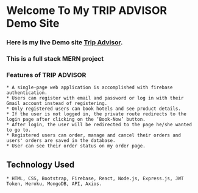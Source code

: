 # Welcome To My TRIP ADVISOR Demo Site

 ### Here is my live Demo site [Trip Advisor](https://trip-advisor-vip.web.app/).
 
### This is a full stack MERN project
### Features of TRIP ADVISOR

    * A single-page web application is accomplished with firebase authentication.  
    * Users can register with email and password or log in with their Gmail account instead of registering.
    * Only registered users can book hotels and see product details. 
    * If the user is not logged in, the private route redirects to the login page after clicking on the ‘Book-Now’ button. 
    * After login, the user will be redirected to the page he/she wanted to go to. 
    * Registered users can order, manage and cancel their orders and users' orders are saved in the database.
    * User can see their order status on my order page.

## Technology Used 
    * HTML, CSS, Bootstrap, Firebase, React, Node.js, Express.js, JWT Token, Heroku, MongoDB, API, Axios.
    


